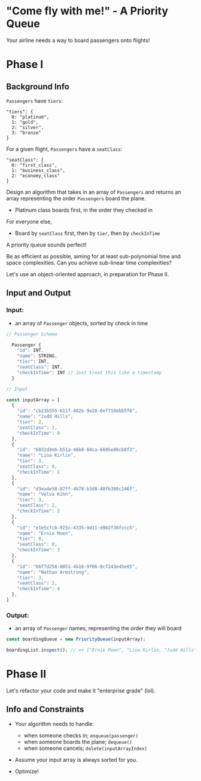 # "Come fly with me!" - A Priority Queue

Your airline needs a way to board passengers onto flights!

# Phase I

## Background Info

`Passengers` have `tiers`:

```
"tiers": {
  0: "platinum",
  1: "gold",
  2: "silver",
  3: "bronze"
}
```

For a given flight, `Passengers` have a `seatClass`:

```
"seatClass": {
  0: "first_class",
  1: "business_class",
  2: "economy_class"
}
```

Design an algorithm that takes in an array of `Passengers` and returns an array representing the order `Passengers` board the plane.

- Platinum class boards first, in the order they checked in

For everyone else,

- Board by `seatClass` first, then by `tier`, then by `checkInTime`

A priority queue sounds perfect!

Be as efficient as possible, aiming for at least sub-polynomial time and space complexities. Can you achieve sub-linear time complexities?

Let's use an object-oriented approach, in preparation for Phase II.

## Input and Output

### Input:

- an array of `Passenger` objects, sorted by check in time

```javascript
// Passenger Schema

  Passenger {
    "id": INT,
    "name": STRING,
    "tier": INT,
    "seatClass": INT,
    "checkInTime": INT // Just treat this like a timestamp
  }

// Input

const inputArray = [
  {
    "id": "cb23b555-611f-402b-9e28-6ef710ebb5f6",
    "name": "Judd Hills",
    "tier": 2,
    "seatClass": 1,
    "checkInTime": 0
  },
  {
    "id": "6832d4e6-b51a-46b8-84ca-6605e80cb8f3",
    "name": "Lina Kirlin",
    "tier": 3,
    "seatClass": 0,
    "checkInTime": 1
  },
  {
    "id": "d3ea4e58-87ff-4b78-b3d8-40fb380c246f",
    "name": "Velva Kihn",
    "tier": 3,
    "seatClass": 2,
    "checkInTime": 2
  },
  {
    "id": "e1e5cfcb-925c-4335-9d11-d9b2f30fccc5",
    "name": "Ernie Moen",
    "tier": 0,
    "seatClass": 0,
    "checkInTime": 3
  },
  {
    "id": "66f7d258-0051-4b16-9f06-8cf243e45e05",
    "name": "Nathan Armstrong",
    "tier": 3,
    "seatClass": 2,
    "checkInTime": 4
  },
]
```

### Output:

- an array of `Passenger` names, representing the order they will board

```javascript
const boardingQueue = new PriorityQueue(inputArray);

boardingList.inspect(); // => ["Ernie Moen", "Lina Kirlin, "Judd Hills", "Velva Kihn", "Nathan Armstrong"]
```

# Phase II

Let's refactor your code and make it "enterprise grade" (lol).

## Info and Constraints

- Your algorithm needs to handle:

  - when someone checks in; `enqueue(passenger)`
  - when someone boards the plane; `dequeue()`
  - when someone cancels; `delete(inputArrayIndex)`

* Assume your input array is always sorted for you.

* Optimize!
